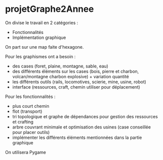 # projetGraphe2Annee

On divise le travail en 2 catégories :
- Fonctionnalités
- Implémentation graphique

On part sur une map faite d'hexagone.

Pour les graphismes ont a besoin :
- des cases (foret, plaine, montagne, sable, eau)
- des différents éléments sur les cases (bois, pierre et charbon, volcan/montagne charbon explosive) + variation quantité
- les différents outils (rails, locomotives, scierie, mine, usine, robot)
- interface (ressources, craft, chemin utiliser pour déplacement)

Pour les fonctionnalités :
- plus court chemin
- flot (transport)
- tri topologique et graphe de dépendances pour gestion des ressources et crafting
- arbre couvrant minimale et optimisation des usines (case conseillée pour placer outils)
- implémenter les différents éléments mentionnées dans la partie graphique

On utilisera Pygame
